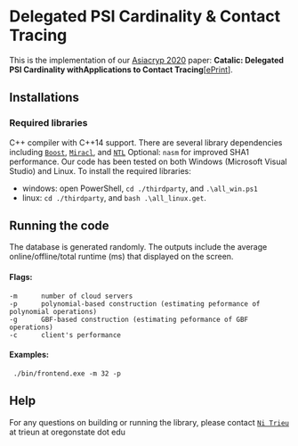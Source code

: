 # Delegated PSI Cardinality  &  Contact Tracing
This is the implementation of our [Asiacryp 2020](https://asiacrypt.iacr.org/2020/)  paper: **Catalic: Delegated PSI Cardinality withApplications to Contact Tracing**[[ePrint](https://eprint.iacr.org/2020/1105)]. 

## Installations

### Required libraries
 C++ compiler with C++14 support. There are several library dependencies including [`Boost`](https://sourceforge.net/projects/boost/), [`Miracl`](https://github.com/miracl/MIRACL), and [`NTL`](http://www.shoup.net/ntl/)
 Optional: `nasm` for improved SHA1 performance.   Our code has been tested on both Windows (Microsoft Visual Studio) and Linux. To install the required libraries: 
  * windows: open PowerShell,  `cd ./thirdparty`, and `.\all_win.ps1` 
  * linux: `cd ./thirdparty`, and `bash .\all_linux.get`.   

## Running the code
The database is generated randomly. The outputs include the average online/offline/total runtime (ms) that displayed on the screen. 
#### Flags:
	-m		number of cloud servers
	-p		polynomial-based construction (estimating peformance of polynomial operations)
	-g		GBF-based construction (estimating peformance of GBF operations)
	-c		client's performance
#### Examples: 
     ./bin/frontend.exe -m 32 -p  
     
## Help
For any questions on building or running the library, please contact [`Ni Trieu`](http://people.oregonstate.edu/~trieun/) at trieun at oregonstate dot edu     